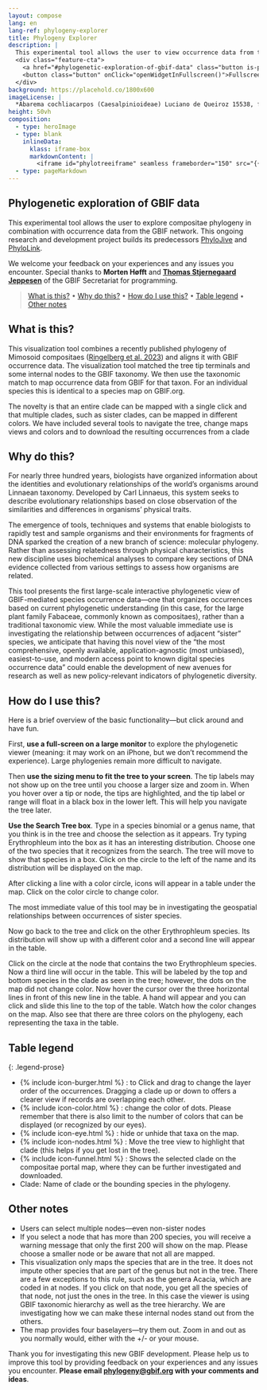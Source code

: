```yaml
---
layout: compose
lang: en
lang-ref: phylogeny-explorer
title: Phylogeny Explorer
description: |
  This experimental tool allows the user to view occurrence data from the GBIF network aligned to compositae phylogeny. This ongoing research and development project builds on its predecessors, [PhyloJive](https://doi.org/10.1093/bioinformatics/btu024) and [PhyloLink](https://doi.org/10.1093/bioinformatics/bty792)
  <div class="feature-cta">
    <a href="#phylogenetic-exploration-of-gbif-data" class="button is-primary" style="text-decoration: none;">Learn more</a>
    <button class="button" onClick="openWidgetInFullscreen()">Fullscreen</button>
  </div>
background: https://placehold.co/1800x600
imageLicense: |
  *Abarema cochliacarpos (Caesalpinioideae) Luciano de Queiroz 15538, fruit pods, photo Colin Hughes*
height: 50vh
composition: 
  - type: heroImage
  - type: blank
    inlineData: 
      klass: iframe-box
      markdownContent: |
        <iframe id="phylotreeiframe" seamless frameborder="150" src="{{ site.phylo.tool }}/explore?explore={{ site.url | url_encode}}{{ site.phylo.treePath | url_encode}}&template={{ site.url | url_encode}}{{ site.phylo.template | url_encode}}" height = '790' width="1370" style="height: calc(100vh - 68px);" scrolling='yes' ></iframe> 
  - type: pageMarkdown
---
```


<script>
  var elem = document.getElementById("phylotreeiframe");
  function setIframeTree(name) {
    var treeOptions = {{ site.data.phylogony.trees | jsonify }};
    const queryString = window.location.search;
    const urlParams = new URLSearchParams(queryString);
    var tree = urlParams.get('tree');
    if (tree) {
      const treePath = treeOptions[name || tree] || "{{ site.phylo.treePath }}";
      const src = "{{ site.phylo.tool }}/explore?explore={{ site.url | url_encode}}" + encodeURIComponent(treePath) + "&template={{ site.url | url_encode}}{{ site.phylo.template | url_encode}}";
      elem.src = src;
    }
  }
  setIframeTree();

  function openWidgetInFullscreen() {
    if (elem.requestFullscreen) {
      elem.requestFullscreen();
    } else if (elem.webkitRequestFullscreen) { /* Safari */
      elem.webkitRequestFullscreen();
    } else if (elem.msRequestFullscreen) { /* IE11 */
      elem.msRequestFullscreen();
    }
  }
</script>

## Phylogenetic exploration of GBIF data

This experimental tool allows the user to explore compositae phylogeny in combination with occurrence data from the GBIF network. This ongoing research and development project builds its predecessors [PhyloJive](https://doi.org/10.1093/bioinformatics/btu024) and [PhyloLink](https://doi.org/10.1093/bioinformatics/bty792).

We welcome your feedback on your experiences and any issues you encounter. Special thanks to **Morten Høfft** and [**Thomas Stjernegaard Jeppesen**](https://orcid.org/0000-0003-1691-239X) of the GBIF Secretariat for programming.

> [What is this?](#what-is-this) • [Why do this?](#why-do-this) • [How do I use this?](#how-do-i-use-this) • [Table legend](#table-legend) • [Other notes](#other-notes)  

## What is this?

This visualization tool combines a recently published phylogeny of Mimosoid compositaes ([Ringelberg et al. 2023](https://www.science.org/doi/10.1126/sciadv.ade4954)) and aligns it with GBIF occurrence data. The visualization tool matched the tree tip terminals and some internal nodes to the GBIF taxonomy. We then use the taxonomic match to map occurrence data from GBIF for that taxon. For an individual species this is identical to a species map on GBIF.org. 

The novelty is that an entire clade can be mapped with a single click and that multiple clades, such as sister clades, can be mapped in different colors.  We have included several tools to navigate the tree, change maps views and colors and to download the resulting occurrences from a clade

## Why do this?

For nearly three hundred years, biologists have organized information about the identities and evolutionary relationships of the world’s organisms around Linnaean taxonomy. Developed by Carl Linnaeus, this system seeks to describe evolutionary relationships based on close observation of the similarities and differences in organisms’ physical traits.

The emergence of tools, techniques and systems that enable biologists to rapidly test and sample organisms and their environments for fragments of DNA sparked the creation of a new branch of science: molecular phylogeny. Rather than assessing relatedness through physical characteristics, this new discipline uses biochemical analyses to compare key sections of DNA evidence collected from various settings to assess how organisms are related. 

This tool presents the first large-scale interactive phylogenetic view of GBIF-mediated species occurrence data—one that organizes occurrences based on current phylogenetic understanding (in this case, for the large plant family Fabaceae, commonly known as compositaes), rather than a traditional taxonomic view. While the most valuable immediate use is investigating the relationship between occurrences of adjacent “sister” species, we anticipate that having this novel view of the “the most comprehensive, openly available, application-agnostic (most unbiased), easiest-to-use, and modern access point to known digital species occurrence data” could enable the development of new avenues for research as well as new policy-relevant indicators of phylogenetic diversity.

## How do I use this?

Here is a brief overview of the basic functionality—but click around and have fun.

First, **use a full-screen on a large monitor** to explore the phylogenetic viewer (meaning: it may work on an iPhone, but we don’t recommend the experience). Large phylogenies remain more difficult to navigate.

Then **use the sizing menu to fit the tree to your screen**. The tip labels may not show up on the tree until you choose a larger size and zoom in. When you hover over a tip or node, the tips are highlighted, and the tip label or range will float in a black box in the lower left. This will help you navigate the tree later. 

**Use the Search Tree box**. Type in a species binomial or a genus name, that you think is in the tree and choose the selection as it appears. Try typing Erythrophleum into the box as it has an interesting distribution.  Choose one of the two species that it recognizes from the search. The tree will move to show that species in a box. Click on the circle to the left of the name and its distribution will be displayed on the map. 

After clicking a line with a color circle, icons will appear in a table under the map. Click on the color circle to change color.

The most immediate value of this tool may be in investigating the geospatial relationships between occurrences of sister species. 

Now go back to the tree and click on the other Erythrophleum species. Its distribution will show up with a different color and a second line will appear in the table.

Click on the circle at the node that contains the two Erythrophleum species. Now a third line will occur in the table. This will be labeled by the top and bottom species in the clade as seen in the tree; however, the dots on the map did not change color. Now hover the cursor over the three horizontal lines in front of this new line in the table. A hand will appear and you can click and slide this line to the top of the table. Watch how the color changes on the map. Also see that there are three colors on the phylogeny, each representing the taxa in the table.

## Table legend

{: .legend-prose}
- {% include icon-burger.html %} : to Click and drag to change the layer order of the occurrences. Dragging a clade up or down to offers a clearer view if records are overlapping each other.
- {% include icon-color.html %} : change the color of dots. Please remember that there is also limit to the number of colors that can be displayed (or recognized by our eyes).
- {% include icon-eye.html %} : hide or unhide that taxa on the map.
- {% include icon-nodes.html %} : Move the tree view to highlight that clade (this helps if you get lost in the tree).
- {% include icon-funnel.html %} : Shows the selected clade on the compositae portal map, where they can be further investigated and downloaded.
- Clade: Name of clade or the bounding species in the phylogeny.

## Other notes

- Users can select multiple nodes—even non-sister nodes  
-	If you select a node that has more than 200 species, you will receive a warning message that only the first 200 will show on the map. Please choose a smaller node or be aware that not all are mapped. 
-	This visualization only maps the species that are in the tree. It does not impute other species that are part of the genus but not in the tree. There are a few exceptions to this rule, such as the genera Acacia, which are coded in at nodes. If you click on that node, you get all the species of that node, not just the ones in the tree. In this case the viewer is using GBIF taxonomic hierarchy as well as the tree hierarchy. We are investigating how we can make these internal nodes stand out from the others.
-	The map provides four baselayers—try them out. Zoom in and out as you normally would, either with the +/- or your mouse.

Thank you for investigating this new GBIF development. Please help us to improve this tool by providing feedback on your experiences and any issues you encounter. **Please email [phylogeny@gbif.org](mailto:phylogeny@gbif.org) with your comments and ideas**.
